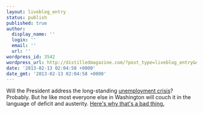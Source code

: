 ```yaml
---
layout: liveblog_entry
status: publish
published: true
author:
  display_name: ''
  login: ''
  email: ''
  url: ''
wordpress_id: 3542
wordpress_url: http://distilledmagazine.com/?post_type=liveblog_entry&#038;p=3542
date: '2013-02-13 02:04:58 +0000'
date_gmt: '2013-02-13 02:04:58 +0000'
---
```

<p>Will the President address the long-standing <a href="http://www.businessweek.com/articles/2013-02-07/the-u-dot-s-dot-long-term-unemployment-crisis-stumps-economists">unemployment crisis</a>? Probably. But he like most everyone else in Washington will couch it in the language of deficit and austerity. <a href="http://distilledmagazine.com/repossessing-kansas-or-why-you-shouldnt-starve-the-kids-and-shoot-the-dog/">Here's why that's a bad thing.</a></p>
